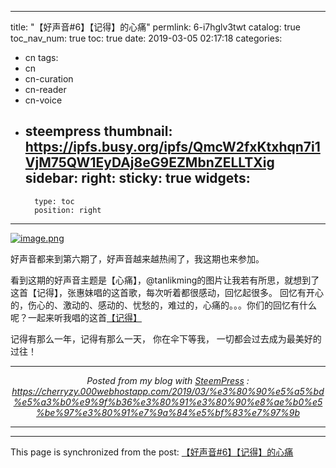 
---
title: "【好声音#6】【记得】的心痛"
permlink: 6-i7hglv3twt
catalog: true
toc_nav_num: true
toc: true
date: 2019-03-05 02:17:18
categories:
- cn
tags:
- cn
- cn-curation
- cn-reader
- cn-voice
- steempress
thumbnail: https://ipfs.busy.org/ipfs/QmcW2fxKtxhqn7i1VjM75QW1EyDAj8eG9EZMbnZELLTXig
sidebar:
    right:
        sticky: true
widgets:
    -
        type: toc
        position: right
---


[![image.png](https://ipfs.busy.org/ipfs/QmcW2fxKtxhqn7i1VjM75QW1EyDAj8eG9EZMbnZELLTXig)](https://kg.qq.com/node/play?s=6BgGLR6JfWYyd6a0&shareuid=639c9c832725318b36&topsource=a0_pn201001006_z1_u111628602_l1_t1551750575__)

好声音都来到第六期了，好声音越来越热闹了，我这期也来参加。

看到这期的好声音主题是【心痛】，@tanlikming的图片让我若有所思，就想到了这首【记得】，张惠妹唱的这首歌，每次听着都很感动，回忆起很多。
回忆有开心的，伤心的、激动的、感动的、忧愁的，难过的，心痛的。。。你们的回忆有什么呢？一起来听我唱的这首[【记得】](https://kg.qq.com/node/play?s=OqWvS8O1MgR1sOA9&shareuid=639c9c832725318b36&topsource=a0_pn201001006_z1_u111628602_l1_t1551679634__)

记得有那么一年，记得有那么一天，
你在伞下等我，
一切都会过去成为最美好的过往！ <br /><center><hr/><em>Posted from my blog with <a href='https://wordpress.org/plugins/steempress/'>SteemPress</a> : https://cherryzy.000webhostapp.com/2019/03/%e3%80%90%e5%a5%bd%e5%a3%b0%e9%9f%b36%e3%80%91%e3%80%90%e8%ae%b0%e5%be%97%e3%80%91%e7%9a%84%e5%bf%83%e7%97%9b </em><hr/></center>

- - -

This page is synchronized from the post: [【好声音#6】【记得】的心痛](https://steemit.com/@cherryzz/6-i7hglv3twt)
